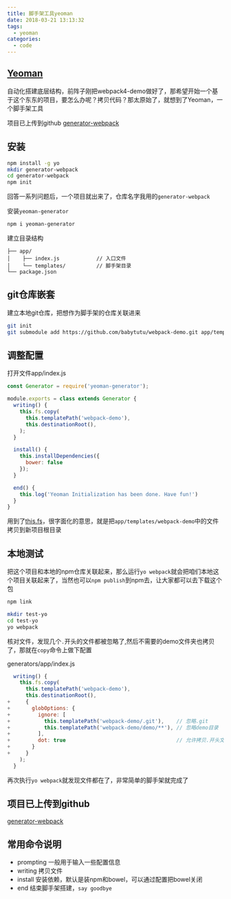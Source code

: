 ```yaml
---
title: 脚手架工具yeoman
date: 2018-03-21 13:13:32
tags:
  - yeoman
categories:
  - code
---
```


## [Yeoman](http://yeoman.io/)
自动化搭建底层结构，前阵子刚把webpack4-demo做好了，那希望开始一个基于这个东东的项目，要怎么办呢？拷贝代码？那太原始了，就想到了Yeoman，一个脚手架工具

项目已上传到github
[generator-webpack](https://github.com/babytutu/generator-webpack)

<!--more-->

## 安装

```bash
npm install -g yo
mkdir generator-webpack
cd generator-webpack
npm init
```

回答一系列问题后，一个项目就出来了，仓库名字我用的`generator-webpack`

安装`yeoman-generator`

```bash
npm i yeoman-generator
```

建立目录结构
```
├── app/
│    ├── index.js            // 入口文件
│    └── templates/          // 脚手架目录
└── package.json
```

## git仓库嵌套

建立本地git仓库，把想作为脚手架的仓库关联进来
```bash
git init
git submodule add https://github.com/babytutu/webpack-demo.git app/templates/webpack-demo
```

## 调整配置

打开文件app/index.js
```js
const Generator = require('yeoman-generator');

module.exports = class extends Generator {
  writing() {
    this.fs.copy(
      this.templatePath('webpack-demo'),
      this.destinationRoot(),
    );
  }

  install() {
    this.installDependencies({
      bower: false
    });
  }

  end() {
    this.log('Yeoman Initialization has been done. Have fun!')
  }
}
```
用到了[this.fs](https://github.com/sboudrias/mem-fs-editor)，很字面化的意思，就是把`app/templates/webpack-demo`中的文件拷贝到新项目根目录

## 本地测试

把这个项目和本地的npm仓库关联起来，那么运行`yo webpack`就会把咱们本地这个项目关联起来了，当然也可以`npm publish`到npm去，让大家都可以去下载这个包

```bash
npm link
```

```bash
mkdir test-yo
cd test-yo
yo webpack
```

核对文件，发现几个`.`开头的文件都被忽略了,然后不需要的demo文件夹也拷贝了，那就在`copy`命令上做下配置

generators/app/index.js
```js
  writing() {
    this.fs.copy(
      this.templatePath('webpack-demo'),
      this.destinationRoot(),
+     {
+       globOptions: {
+         ignore: [
+           this.templatePath('webpack-demo/.git'),    // 忽略.git
+           this.templatePath('webpack-demo/demo/**'), // 忽略demo目录
+         ],
+         dot: true                                    // 允许拷贝.开头文件
+       }
+     }
    );
  }
```

再次执行`yo webpack`就发现文件都在了，非常简单的脚手架就完成了

## 项目已上传到github
[generator-webpack](https://github.com/babytutu/generator-webpack)

## 常用命令说明
- prompting 一般用于输入一些配置信息
- writing 拷贝文件
- install 安装依赖，默认是装npm和bowel，可以通过配置把bowel关闭
- end 结束脚手架搭建，`say goodbye`
